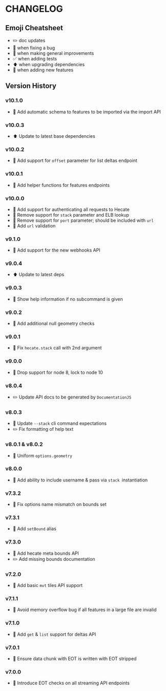 # CHANGELOG

## Emoji Cheatsheet
- :pencil2: doc updates
- :bug: when fixing a bug
- :rocket: when making general improvements
- :white_check_mark: when adding tests
- :arrow_up: when upgrading dependencies
- :tada: when adding new features

## Version History

### v10.1.0

- :tada: Add automatic schema to features to be imported via the import API

### v10.0.3

- :arrow_up: Update to latest base dependencies

### v10.0.2

- :rocket: Add support for `offset` parameter for list deltas endpoint

### v10.0.1

- :rocket: Add helper functions for features endpoints

### v10.0.0

- :tada: Add support for authenticating all requests to Hecate
- :rocket: Remove support for `stack` parameter and ELB lookup
- :rocket: Remove support for `port` parameter; should be included with `url`
- :rocket: Add `url` validation

### v9.1.0

- :tada: Add support for the new webhooks API

### v9.0.4

- :arrow_up: Update to latest deps

### v9.0.3

- :bug: Show help information if no subcommand is given

### v9.0.2

- :rocket: Add additional null geometry checks

### v9.0.1

- :bug: Fix `hecate.stack` call with 2nd argument

### v9.0.0

- :rocket: Drop support for node 8, lock to node 10

### v8.0.4

- :pencil2: Update API docs to be generated by `DocumentationJS`

### v8.0.3

- :bug: Update `--stack` cli command expectations
- :pencil2: Fix formatting of help text

### v8.0.1 & v8.0.2

- :rocket: Uniform `options.geometry`

### v8.0.0

- :rocket: Add ability to include username & pass via `stack `instantiation

### v7.3.2

- :bug: Fix options name mismatch on bounds set

### v7.3.1

- :rocket: Add `setBound` alias

### v7.3.0

- :tada: Add hecate meta bounds API
- :pencil2: Add missing bounds documentation

### v7.2.0

- :tada: Add basic `mvt` tiles API support

### v7.1.1

- :bug: Avoid memory overflow bug if all features in a large file are invalid

### v7.1.0

- :tada: Add `get` & `list` support for deltas API

### v7.0.1

- :bug: Ensure data chunk with EOT is written with EOT stripped

### v7.0.0

- :tada: Introduce EOT checks on all streaming API endpoints

